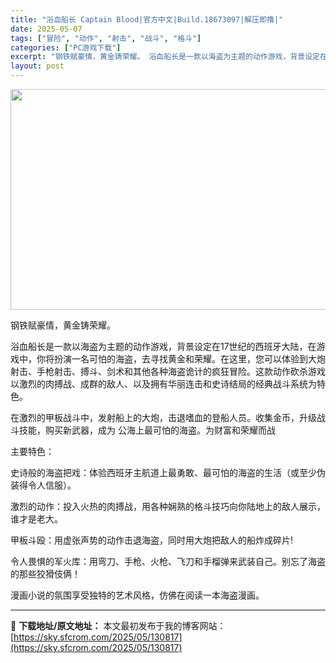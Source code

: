 ```yaml
---
title: "浴血船长 Captain Blood|官方中文|Build.18673097|解压即撸|"
date: 2025-05-07
tags: ["冒险", "动作", "射击", "战斗", "格斗"]
categories: ["PC游戏下载"]
excerpt: "钢铁赋豪情，黄金铸荣耀。 浴血船长是一款以海盗为主题的动作游戏，背景设定在17世纪的西班牙大陆，在游戏中，你将扮演一名可怕的海盗，去寻找黄金和荣耀。在这里，您可以体验到大炮射击、手枪射击、搏斗、剑术和其他各种海盗诡计的疯狂冒险。这款动作砍杀游戏以激烈的肉搏战、成群的敌人、以及拥有华丽连击和史诗结局的&hellip;"
layout: post
---
```


<img class="aligncenter size-full wp-image-130813" src="https://sky.sfcrom.com/wp-content/uploads/2025/05/2025050711141724.webp" alt="" width="616" height="353" />

钢铁赋豪情，黄金铸荣耀。

浴血船长是一款以海盗为主题的动作游戏，背景设定在17世纪的西班牙大陆，在游戏中，你将扮演一名可怕的海盗，去寻找黄金和荣耀。在这里，您可以体验到大炮射击、手枪射击、搏斗、剑术和其他各种海盗诡计的疯狂冒险。这款动作砍杀游戏以激烈的肉搏战、成群的敌人、以及拥有华丽连击和史诗结局的经典战斗系统为特色。

在激烈的甲板战斗中，发射船上的大炮，击退嗜血的登船人员。收集金币，升级战斗技能，购买新武器，成为 公海上最可怕的海盗。为财富和荣耀而战

主要特色：

史诗般的海盗把戏：体验西班牙主航道上最勇敢、最可怕的海盗的生活（或至少伪装得令人信服）。

激烈的动作：投入火热的肉搏战，用各种娴熟的格斗技巧向你陆地上的敌人展示，谁才是老大。

甲板斗殴：用虚张声势的动作击退海盗，同时用大炮把敌人的船炸成碎片!

令人畏惧的军火库：用弯刀、手枪、火枪、飞刀和手榴弹来武装自己。别忘了海盗的那些狡猾伎俩！

漫画小说的氛围享受独特的艺术风格，仿佛在阅读一本海盗漫画。

---
📖 **下载地址/原文地址：** 本文最初发布于我的博客网站：[https://sky.sfcrom.com/2025/05/130817](https://sky.sfcrom.com/2025/05/130817)
